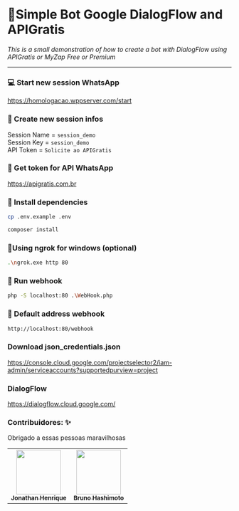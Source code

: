# 🦜Simple Bot Google DialogFlow and APIGratis
_This is a small demonstration of how to create a bot with DialogFlow using APIGratis or MyZap Free or Premium_

<hr />

### 💻 Start new session WhatsApp
https://homologacao.wppserver.com/start

### 📌 Create new session infos
Session Name = ```session_demo```<br/>
Session Key = ```session_demo```<br/>
API Token = ```Solicite ao APIGratis```

### 💸 Get token for API WhatsApp
https://apigratis.com.br

### 💉 Install dependencies

```bash
cp .env.example .env
```

```bash
composer install
```

### 🔌Using ngrok for windows (optional) 

```bash
.\ngrok.exe http 80
```

### 🔌 Run webhook
```bash
php -S localhost:80 .\WebHook.php
```

### 🎉 Default address webhook 
```bash
http://localhost:80/webhook
```

### Download json_credentials.json
https://console.cloud.google.com/projectselector2/iam-admin/serviceaccounts?supportedpurview=project

### DialogFlow 
https://dialogflow.cloud.google.com/


### Contribuidores: ✨

Obrigado a essas pessoas maravilhosas
<table>
  <tr>
    <td align="center"><a href="https://github.com/jhowbhz"><img src="https://avatars.githubusercontent.com/u/31408451?v=4?s=100" width="100px;" alt=""/><br /><sub><b>Jonathan Henrique</b></sub></a><br />
    </td>
    <td align="center"><a href="https://github.com/bruno-hashimoto"><img src="https://avatars.githubusercontent.com/u/15908424?v=4?s=100" width="100px;" alt=""/><br /><sub><b>Bruno Hashimoto</b></sub></a><br />
    </td>
  </tr>
</table>
